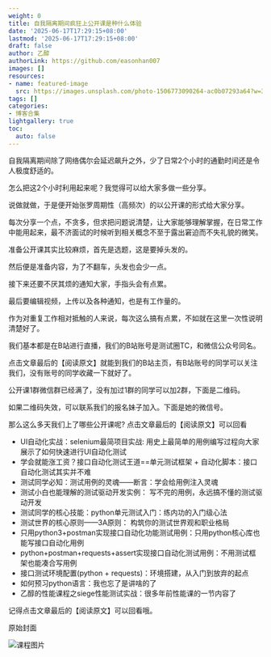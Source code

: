 ```yaml
---
weight: 0
title: 自我隔离期间疯狂上公开课是种什么体验
date: '2025-06-17T17:29:15+08:00'
lastmod: '2025-06-17T17:29:15+08:00'
draft: false
author: 乙醇
authorLink: https://github.com/easonhan007
images: []
resources:
- name: featured-image
  src: https://images.unsplash.com/photo-1506773090264-ac0b07293a64?w=300
tags: []
categories:
- 博客合集
lightgallery: true
toc:
  auto: false
---
```




自我隔离期间除了网络偶尔会延迟飙升之外，少了日常2个小时的通勤时间还是令人极度舒适的。

怎么把这2个小时利用起来呢？我觉得可以给大家多做一些分享。

说做就做，于是便开始张罗周期性（高频次）的以公开课的形式给大家分享。

每次分享一个点，不贪多，但求把问题说清楚，让大家能够理解掌握，在日常工作中能用起来，最不济面试的时候听到相关概念不至于露出窘迫而不失礼貌的微笑。

准备公开课其实比较麻烦，首先是选题，这是要掉头发的。

然后便是准备内容，为了不翻车，头发也会少一点。

接下来还要不厌其烦的通知大家，手指头会有点累。

最后要编辑视频，上传以及各种通知，也是有工作量的。

作为对重复工作相对抵触的人来说，每次这么搞有点累，不如就在这里一次性说明清楚好了。

我们基本都是在B站进行直播，我们的B站账号是测试圈TC，和微信公众号同名。

点击文章最后的【阅读原文】就能到我们的B站主页，有B站账号的同学可以关注我们，没有账号的同学收藏一下就好了。

公开课1群微信群已经满了，没有加过1群的同学可以加2群，下面是二维码。

如果二维码失效，可以联系我们的报名妹子加入。下面是她的微信号。

那么这么多天我们上了哪些公开课呢? 点击文章最后的【阅读原文】可以回看

* UI自动化实战：selenium最简项目实战: 用史上最简单的用例编写过程向大家展示了如何快速进行UI自动化测试
* 学会就能涨工资？接口自动化测试王道==单元测试框架 + 自动化脚本：接口自动化测试其实并不难
* 测试同学必知：测试用例的灵魂——断言：学会给用例注入灵魂
* 测试小白也能理解的测试驱动开发实例： 写不完的用例，永远搞不懂的测试驱动开发
* 测试同学的核心技能：python单元测试入门：练内功的入门级心法
* 测试世界的核心原则——3A原则： 构筑你的测试世界观和职业格局
* 只用python3+postman实现接口自动化功能测试用例：只用python核心库也能写接口自动化用例
* python+postman+requests+assert实现接口自动化测试用例：不用测试框架也能凑合写用例
* 接口测试环境配置(python + requests)：环境搭建，从入门到放弃的起点
* 如何预习python语言：我也忘了是讲啥的了
* 乙醇的性能课程之siege性能测试实战：很多年前性能课的一节内容了

记得点击文章最后的【阅读原文】可以回看哦。




原始封面

![课程图片](https://images.unsplash.com/photo-1506773090264-ac0b07293a64?w=300)

